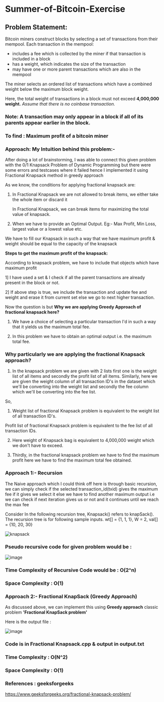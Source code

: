 # Summer-of-Bitcoin-Exercise

## Problem Statement:
  Bitcoin miners construct blocks by selecting a set of transactions from their mempool. Each transaction in the mempool:
- includes a fee which is collected by the miner if that transaction is included in a block
- has a weight, which indicates the size of the transaction
- may have one or more parent transactions which are also in the mempool

The miner selects an ordered list of transactions which have a combined weight below the maximum block weight.

Here, the total weight of transactions in a block must not exceed **4,000,000 weight.** 
*Assume that there is no coinbase transaction.*

### Note: A transaction may only appear in a block if all of its parents appear earlier in the block.

### To find : Maximum profit of a bitcoin miner

### Approach: My Intuition behind this problem:-

After doing a lot of brainstorming, I was able to connect this given problem with the 0/1 Knapsack Problem of Dynamic Programming but there were some errors and testcases where it failed hence I implemented it using Fractional Knapsack method in greedy approach

As we know, the conditions for applying fractional knapsack are:

1) In Fractional Knapsack we are not allowed to break items, we either take the whole item or discard it

   In Fractional Knapsack, we can break items for maximizing the total value of knapsack.
   
2) When we have to provide an Optimal Output. Eg:- Max Profit, Min Loss, largest value or a lowest value etc.

We have to fill our Knapsack in such a way that we have maximum profit & weight should be equal to the capacity of the knapsack 

**Steps to get the maximum profit of the knapsack:**

According to knapsack problem, we have to include that objects which have maximum profit 

1] I have used a set & I check if all the parent transactions are already present in the block or not. 

2] If above step is true, we include the transaction and update fee and weight and erase it from current set else we go to next higher transaction.

Now the question is but **Why we are applying Greedy Approach of fractional knapsack here?**

1) We have a choice of selecting a particular transaction I'd in such a way that it yields us the maximum total fee.

2) In this problem we have to obtain an optimal output i.e. the maximum total fee.

### Why particularly we are applying the fractional Knapsack approach?

1) In the knapsack problem we are given with 2 lists first one is the weight list of all items and secondly the profit list of all items. Similarly, here we  are given the weight column of all transaction ID's in the dataset which we'll be converting into the weight list and secondly the fee column which we'll be converting into the fee list.

So, 

1) Weight list of fractional Knapsack problem is equivalent to the weight list of all transaction ID's.

Profit list of fractional Knapsack problem is equivalent to the fee list of all transaction IDs.

2) Here weight of Knapsack bag is equivalent to 4,000,000 weight which we don't have to exceed.

3) Thirdly, in the fractional knapsack problem we have to find the maximum profit here we have to find the maximum total fee obtained.

### Approach 1:-  Recursion 

The Naive approach which I could think off here is through basic recursion, we can simply check if the selected transaction_id(txid) gives the maximum fee if it gives we 
select it else we have to find another maximum output i.e we can check if next iteration gives us or not and it continues until we reach the max fee

Consider In the following recursion tree, Knapsack() refers 
to knapSack(). 
The recursion tree is for following sample inputs.
wt[] = {1, 1, 1}, W = 2, val[] = {10, 20, 30}

![knapsack](https://user-images.githubusercontent.com/72685035/122101392-dc51cd80-ce31-11eb-8b73-90527fdd457a.png)

### Pseudo recursive code for given problem would be :

![image](https://user-images.githubusercontent.com/72685035/123554009-bca89680-d79b-11eb-8f4e-68f8662cacf0.png)

### Time Complexity of Recursive Code would be : O(2^n)

### Space Complexity : O(1)

### Approach 2:- Fractional KnapSack (Greedy Approach)
As discussed above, we can implement this using **Greedy approach** classic problem **'Fractional KnapSack problem'**

Here is the output file :

![image](https://user-images.githubusercontent.com/72685035/123551998-d2b15980-d791-11eb-84a9-4eb62cd4b935.png)

### Code is in Fractional Knapsack.cpp & output in output.txt 
### Time Complexity : O(N^2)
### Space Complexity : O(1)

### References : geeksforgeeks
https://www.geeksforgeeks.org/fractional-knapsack-problem/
